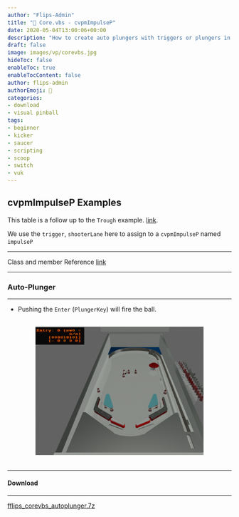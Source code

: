 ```yaml
---
author: "Flips-Admin"
title: "📜 Core.vbs - cvpmImpulseP"
date: 2020-05-04T13:00:06+00:00
description: "How to create auto plungers with triggers or plungers in Visual Pinball"
draft: false
image: images/vp/corevbs.jpg
hideToc: false
enableToc: true
enableTocContent: false
author: flips-admin
authorEmoji: 🌱
categories:
- download
- visual pinball
tags: 
- beginner
- kicker
- saucer
- scripting
- scoop
- switch
- vuk
---
```


## cvpmImpulseP Examples

This table is a follow up to the `Trough` example. [link](/en/simulation/visualpinball/scripting/core-vbs-cvpmtrough/#cvpmtrough-example).

We use the `trigger`, `shooterLane` here to assign to a `cvpmImpulseP` named `impulseP`

---

Class and member Reference [link](/en/simulation/visualpinball/scripting/core-vbs/#cvpmimpulsep)

---

### Auto-Plunger

---

- Pushing the `Enter` (`PlungerKey`) will fire the ball.

<br>
<div id="banner" style="overflow: hidden; display: flex; justify-content:space-around;">
    <div class="" style="max-width: 75%; max-height: 20%;">
        <img src="/images/vp/corevbs/trough-ball-in-play.png" alt="CvpmTrough Visual Pinball"/>
    </div>
</div>
<br>

---

#### Download
---

[fflips_corevbs_autoplunger.7z](/dl/examples/corevbs/fflips_corevbs_autoplunger.7z)
